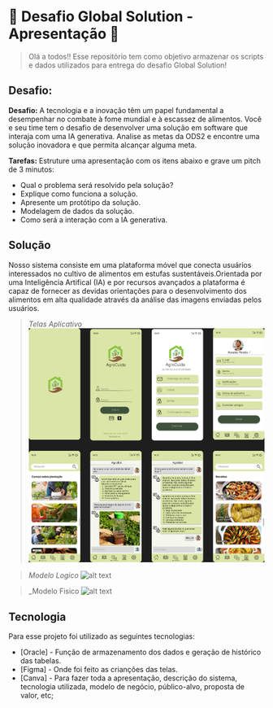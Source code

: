 # 🌱 Desafio Global Solution - Apresentação 🌱
> Olá a todos!! Esse repositório tem como objetivo armazenar os scripts e dados utilizados para entrega do desafio Global Solution!

## Desafio:
**Desafio:** A tecnologia e a inovação têm um papel fundamental a desempenhar no combate à fome mundial e à escassez de alimentos. Você e seu time tem o desafio de desenvolver uma solução em software que interaja com uma IA generativa. Analise as metas da ODS2 e encontre uma solução inovadora e que permita alcançar alguma meta.

**Tarefas:** Estruture uma apresentação com os itens abaixo e grave um pitch de 3 minutos:
- Qual o problema será resolvido pela solução?
- Explique como funciona a solução.
- Apresente um protótipo da solução.
- Modelagem de dados da solução. 
- Como será a interação com a IA generativa.

## Solução
Nosso sistema consiste em uma plataforma móvel que conecta usuários interessados no cultivo de alimentos em estufas sustentáveis.Orientada por uma Inteligência Artifical (IA) e por recursos avançados a plataforma é capaz de fornecer as devidas orientações para o desenvolvimento dos alimentos em alta qualidade através da análise das imagens enviadas pelos usuários.

 > _Telas Aplicativo_ 
![alt text](https://github.com/NathKessy/Challenger_Global_Solution/blob/cb3e019439ea695cb9dcd3d199c7878512adbd8d/Telas%20AgroCuida.png)

 > _Modelo Logico_
 ![alt text](https://github.com/NathKessy/Challenger_Global_Solution/blob/0295cb8c214eece56205edefc978e8684b27c563/SQL/Modelo%20L%C3%B3gico.png)
 
  > _Modelo Fisico
 ![alt text](https://github.com/NathKessy/Challenger_Global_Solution/blob/0295cb8c214eece56205edefc978e8684b27c563/SQL/Modelo%20F%C3%ADsico.png)

## Tecnologia
Para esse projeto foi utilizado as seguintes tecnologias:
- [Oracle] - Função de armazenamento dos dados e geração de histórico das tabelas. 
- [Figma] - Onde foi feito as crianções das telas.
- [Canva] - Para fazer toda a apresentação, descrição do sistema, tecnologia utilizada, modelo de negócio, público-alvo, proposta de valor, etc;
